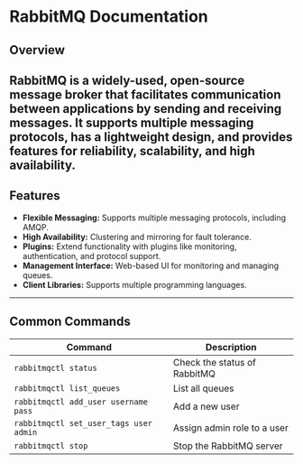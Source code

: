 # RabbitMQ Documentation

## Overview

**RabbitMQ** is a widely-used, open-source message broker that facilitates communication between applications by sending and receiving messages. It supports multiple messaging protocols, has a lightweight design, and provides features for reliability, scalability, and high availability.
---

## Features

- **Flexible Messaging:** Supports multiple messaging protocols, including AMQP.
- **High Availability:** Clustering and mirroring for fault tolerance.
- **Plugins:** Extend functionality with plugins like monitoring, authentication, and protocol support.
- **Management Interface:** Web-based UI for monitoring and managing queues.
- **Client Libraries:** Supports multiple programming languages.

---
## Common Commands

| Command                                | Description                          |
|----------------------------------------|--------------------------------------|
| `rabbitmqctl status`                   | Check the status of RabbitMQ         |
| `rabbitmqctl list_queues`              | List all queues                      |
| `rabbitmqctl add_user username pass`   | Add a new user                       |
| `rabbitmqctl set_user_tags user admin` | Assign admin role to a user          |
| `rabbitmqctl stop`                     | Stop the RabbitMQ server             |
